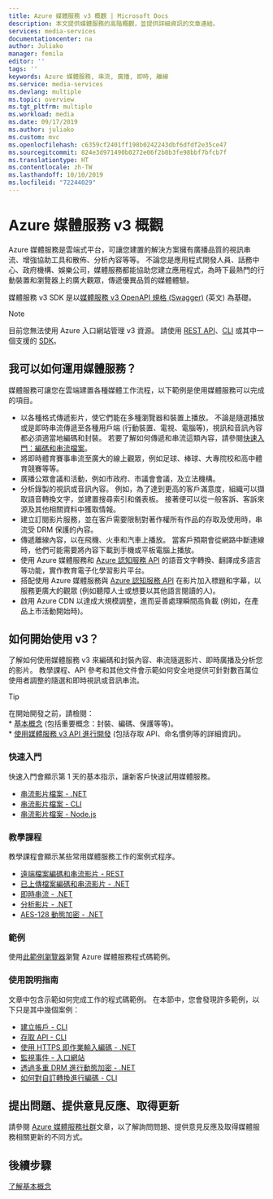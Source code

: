 ```yaml
---
title: Azure 媒體服務 v3 概觀 | Microsoft Docs
description: 本文提供媒體服務的高階概觀，並提供詳細資訊的文章連結。
services: media-services
documentationcenter: na
author: Juliako
manager: femila
editor: ''
tags: ''
keywords: Azure 媒體服務, 串流, 廣播, 即時, 離線
ms.service: media-services
ms.devlang: multiple
ms.topic: overview
ms.tgt_pltfrm: multiple
ms.workload: media
ms.date: 09/17/2019
ms.author: juliako
ms.custom: mvc
ms.openlocfilehash: c6359cf2401ff198b0242243dbf6dfdf2e35ce47
ms.sourcegitcommit: 824e3d971490b0272e06f2b8b3fe98bbf7bfcb7f
ms.translationtype: HT
ms.contentlocale: zh-TW
ms.lasthandoff: 10/10/2019
ms.locfileid: "72244029"
---
```

# <a name="azure-media-services-v3-overview"></a>Azure 媒體服務 v3 概觀

Azure 媒體服務是雲端式平台，可讓您建置的解決方案擁有廣播品質的視訊串流、增強協助工具和散佈、分析內容等等。 不論您是應用程式開發人員、話務中心、政府機構、娛樂公司，媒體服務都能協助您建立應用程式，為時下最熱門的行動裝置和瀏覽器上的廣大觀眾，傳遞優異品質的媒體體驗。 

媒體服務 v3 SDK 是以[媒體服務 v3 OpenAPI 規格 (Swagger)](https://aka.ms/ams-v3-rest-sdk) \(英文\) 為基礎。

> [!NOTE]
> 目前您無法使用 Azure 入口網站管理 v3 資源。 請使用 [REST API](https://aka.ms/ams-v3-rest-ref)、[CLI](https://aka.ms/ams-v3-cli-ref) 或其中一個支援的 [SDK](media-services-apis-overview.md#sdks)。

## <a name="what-can-i-do-with-media-services"></a>我可以如何運用媒體服務？

媒體服務可讓您在雲端建置各種媒體工作流程，以下範例是使用媒體服務可以完成的項目。  

* 以各種格式傳遞影片，使它們能在多種瀏覽器和裝置上播放。 不論是隨選播放或是即時串流傳遞至各種用戶端 (行動裝置、電視、電腦等)，視訊和音訊內容都必須適當地編碼和封裝。 若要了解如何傳遞和串流這類內容，請參閱[快速入門：編碼和串流檔案](stream-files-dotnet-quickstart.md)。
* 將即時體育賽事串流至廣大的線上觀眾，例如足球、棒球、大專院校和高中體育競賽等等。 
* 廣播公眾會議和活動，例如市政府、市議會會議，及立法機構。
* 分析錄製的視訊或音訊內容。 例如，為了達到更高的客戶滿意度，組織可以擷取語音轉換文字，並建置搜尋索引和儀表板。 接著便可以從一般客訴、客訴來源及其他相關資料中獲取情報。
* 建立訂閱影片服務，並在客戶需要限制對著作權所有作品的存取及使用時，串流受 DRM 保護的內容。
* 傳遞離線內容，以在飛機、火車和汽車上播放。 當客戶預期會從網路中斷連線時，他們可能需要將內容下載到手機或平板電腦上播放。
* 使用 Azure 媒體服務和 [Azure 認知服務 API](https://docs.microsoft.com/azure/#pivot=products&panel=ai) 的語音文字轉換、翻譯成多語言等功能，實作教育電子化學習影片平台。 
* 搭配使用 Azure 媒體服務與 [Azure 認知服務 API](https://docs.microsoft.com/azure/#pivot=products&panel=ai) 在影片加入標題和字幕，以服務更廣大的觀眾 (例如聽障人士或想要以其他語言閱讀的人)。
* 啟用 Azure CDN 以達成大規模調整，進而妥善處理瞬間高負載 (例如，在產品上市活動開始時)。 

## <a name="how-can-i-get-started-with-v3"></a>如何開始使用 v3？ 

了解如何使用媒體服務 v3 來編碼和封裝內容、串流隨選影片、即時廣播及分析您的影片。 教學課程、API 參考和其他文件會示範如何安全地提供可針對數百萬位使用者調整的隨選和即時視訊或音訊串流。

> [!TIP]
> 在開始開發之前，請檢閱：<br/>* [基本概念](concepts-overview.md) (包括重要概念：封裝、編碼、保護等等)。<br/>* [使用媒體服務 v3 API 進行開發](media-services-apis-overview.md) (包括存取 API、命名慣例等的詳細資訊)。

### <a name="quickstarts"></a>快速入門  

快速入門會顯示第 1 天的基本指示，讓新客戶快速試用媒體服務。

* [串流影片檔案 - .NET](stream-files-dotnet-quickstart.md)
* [串流影片檔案 - CLI](stream-files-cli-quickstart.md)
* [串流影片檔案 - Node.js](stream-files-nodejs-quickstart.md)
    
### <a name="tutorials"></a>教學課程 

教學課程會顯示某些常用媒體服務工作的案例式程序。

* [遠端檔案編碼和串流影片 - REST](stream-files-tutorial-with-rest.md)
* [已上傳檔案編碼和串流影片 - .NET](stream-files-tutorial-with-api.md)
* [即時串流 - .NET](stream-live-tutorial-with-api.md)
* [分析影片 - .NET](analyze-videos-tutorial-with-api.md)
* [AES-128 動態加密 - .NET](protect-with-aes128.md)
    
### <a name="samples"></a>範例

使用[此範例瀏覽器](https://docs.microsoft.com/samples/browse/?products=azure-media-services)瀏覽 Azure 媒體服務程式碼範例。

### <a name="how-to-guides"></a>使用說明指南

文章中包含示範如何完成工作的程式碼範例。 在本節中，您會發現許多範例，以下只是其中幾個案例：

* [建立帳戶 - CLI](create-account-cli-how-to.md)
* [存取 API - CLI](access-api-cli-how-to.md)
* [使用 HTTPS 即作業輸入編碼 - .NET](job-input-from-http-how-to.md)  
* [監視事件 - 入口網站](monitor-events-portal-how-to.md)
* [透過多重 DRM 進行動態加密 - .NET](protect-with-drm.md) 
* [如何對自訂轉換進行編碼 - CLI](custom-preset-cli-howto.md)

## <a name="ask-questions-give-feedback-get-updates"></a>提出問題、提供意見反應、取得更新

請參閱 [Azure 媒體服務社群](media-services-community.md)文章，以了解詢問問題、提供意見反應及取得媒體服務相關更新的不同方式。

## <a name="next-steps"></a>後續步驟

[了解基本概念](concepts-overview.md)


